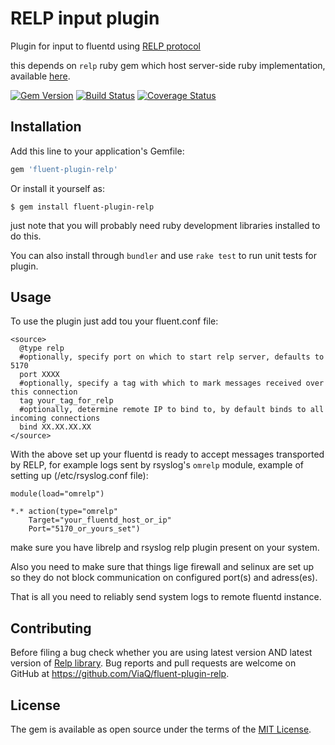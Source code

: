 # RELP input plugin

Plugin for input to fluentd using [RELP protocol](http://www.rsyslog.com/doc/relp.html)

this depends on `relp` ruby gem which host server-side ruby implementation, available [here](https://github.com/ViaQ/Relp).

[![Gem Version](https://badge.fury.io/rb/fluent-plugin-relp.png)](http://badge.fury.io/rb/fluent-plugin-relp)
[![Build Status](https://travis-ci.org/ViaQ/fluent-plugin-relp.png?branch=master)](https://travis-ci.org/ViaQ/fluent-plugin-relp)
[![Coverage Status](https://coveralls.io/repos/github/ViaQ/fluent-plugin-relp/badge.svg?branch=master)](https://coveralls.io/github/ViaQ/fluent-plugin-relp?branch=master)

## Installation

Add this line to your application's Gemfile:

```ruby
gem 'fluent-plugin-relp'
```

Or install it yourself as:

    $ gem install fluent-plugin-relp

just note that you will probably need ruby development libraries installed to do this.

You can also install through `bundler` and use `rake test` to run unit tests for plugin. 

## Usage

To use the plugin just add tou your fluent.conf file:
```aconf
<source>
  @type relp
  #optionally, specify port on which to start relp server, defaults to 5170
  port XXXX
  #optionally, specify a tag with which to mark messages received over this connection 
  tag your_tag_for_relp
  #optionally, determine remote IP to bind to, by default binds to all incoming connections
  bind XX.XX.XX.XX
</source>

```
With the above set up your fluentd is ready to accept messages transported by RELP, for example logs
sent by rsyslog's `omrelp` module, example of setting up (/etc/rsyslog.conf file):

```aconf 
module(load="omrelp")

*.* action(type="omrelp" 
	Target="your_fluentd_host_or_ip" 
	Port="5170_or_yours_set")
```
make sure you have librelp and rsyslog relp plugin present on your system.

Also you need to make sure that things lige firewall and selinux are set up
so they do not block communication on configured port(s) and adress(es).

That is all you need to reliably send system logs to remote fluentd instance.

## Contributing

Before filing a bug check whether you are using latest version AND latest version of [Relp library](https://github.com/ViaQ/Relp).
Bug reports and pull requests are welcome on GitHub at https://github.com/ViaQ/fluent-plugin-relp.

## License

The gem is available as open source under the terms of the [MIT License](http://opensource.org/licenses/MIT).
